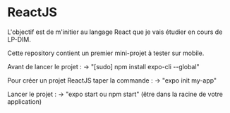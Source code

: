 # ReactJS

L'objectif est de m'initier au langage React que je vais étudier en cours de LP-DIM.

Cette repository contient un premier mini-projet à tester sur mobile.

Avant de lancer le projet : 
    -> "[sudo] npm install expo-cli --global"

Pour créer un projet ReactJS taper la commande :
    -> "expo init my-app"   

Lancer le projet :
    -> "expo start ou npm start" (être dans la racine de votre application)
